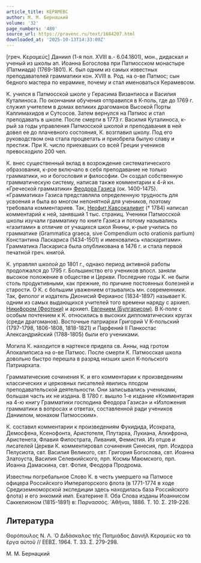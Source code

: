 ```yaml
---
article_title: КЕРАМЕВС
author: М. М. Бернацкий
volume: '32'
page_numbers: '480'
source_url: https://pravenc.ru/text/1684207.html
downloaded_at: '2025-10-13T14:33:00Z'
---
```


[греч. Κεραμεύς] Даниил (1-я пол. XVIII в.- 6.04.1801), мон., дидаскал и ученый из школы ап. Иоанна Богослова при Патмосском монастыре (Патмиада) (1769-1801). К. был одним из самых известных преподавателей грамматики кон. XVIII в. Род. на о-ве Патмос; сын бедного мастера по керамике, почему и стал именоваться Керамевсом.

К. учился в Патмосской школе у Герасима Византиоса и Василия Куталиноса. По окончании обучения отправился в К-поль, где до 1769 г. служил учителем в домах великих драгоманов Высокой Порты Каллимахидов и Сутсосов. Затем вернулся на Патмос и стал преподавать в школе. После смерти в 1773 г. Василия Куталиноса, к-рый за годы управления Патмосской школой и преподавания в ней довел ее до плачевного состояния, К. возглавил школу. Под его руководством она стала процветать и приобрела былую славу и престиж. При К. число приехавших со всей Греции учеников превосходило 200 чел.

К. внес существенный вклад в возрождение систематического образования, к-рое включало в себя преподавание не только грамматики, но и богословия и философии. Он создал собственную грамматическую систему, написав также комментарии к 4-й кн. «Греческой грамматики» [Феодора Газиса](<https://pravenc.ru/text/Феодора Газиса.html>) (ок. 1400-1475). «Грамматика» Газиса представляла определенную трудность для усвоения и была во многом непонятной для учеников, поэтому требовала комментариев. Так, [Неофит Кавсокаливит](<https://pravenc.ru/text/Неофит Кавсокаливит.html>) († 1784) написал комментарий к ней, занявший 1 тыс. страниц. Ученики Патмосской школы изучали грамматику по книге Газиса и потому назывались «газитами» в отличие от учащихся школ Янины, к-рые учились по грамматике (Grammatica graeca, sive Compendium octo orationis partium) Константина Ласкариса (1434-1501) и именовались «ласкаритами». Грамматика Ласкариса была опубликована в 1476 г. и стала первой печатной греч. книгой.

К. управлял школой до 1801 г., однако период активной работы продолжался до 1795 г. Большинство его учеников впосл. заняли высокое положение в обществе и Церкви. Последние годы К. не были столь продуктивными, как прежние, по причине постоянных болезней и старости. О К. с большим уважением отзывались мн. современники. Так, филолог и издатель Дионисий Ферианос (1834-1897) называет К. одним из самых выдающихся учителей того времени наряду с архиеп. [Никифором (Феотоки)](<https://pravenc.ru/text/Никифором (Феотоки).html>) и архиеп. [Евгением (Булгарисом)](<https://pravenc.ru/text/Евгением (Булгарисом).html>). В К-поле с особым почтением к К. относились в высоких дипломатических кругах (среди драгоманов). Восточные патриархи Григорий V К-польский (1797-1798, 1806-1808, 1818-1821) и Парфений II Панкостас Александрийский (1788-1805) были его учениками.

Могила К. находится в нартексе придела св. Анны, над гротом Апокалипсиса на о-ве Патмос. После смерти К. Патмосская школа довольно быстро перешла в разряд низших школ К-польского Патриархата.

Грамматические сочинения К. и его комментарии к произведениям классических и церковных писателей явились плодом преподавательской деятельности. Они записывались учениками, большая часть их не издана. В 1780 г. вышло 1-е издание «Комментария на 4-ю книгу Грамматики господина Феодора Газиса» и «Изложения грамматики в вопросах и ответах, составленной ради учеников Даниилом, монахом Патмосским».

К. составил комментарии к произведениям Фукидида, Исократа, Демосфена, Ксенофонта, Аристотеля, Плутарха, Лукиана, Алкифрона, Аристенета, Флавия Филострата, Ливания, Фемистия. Из отцов и писателей Церкви К. комментировал сочинения Синесия, прп. Исидора Пелусиота, свт. Василия Великого, свт. Григория Богослова, свт. Иоанна Златоуста, Василия Селевкийского, прп. Космы Маюмского, прп. Иоанна Дамаскина, свт. Фотия, Феодора Продрома.

Известны погребальное Слово К. в честь умершего на Патмосе офицера Российского Императорского флота (в 1771-1774 в ходе Средиземноморской экспедиции здесь находилась база Российского флота) и его энкомий имп. Екатерине II. Оба Слова изданы Иоаннисом Саккелионом (1815-1891) в: Παρνασσός. ᾿Αθῆναι, 1886. Τ. 10. Σ. 219-226.

## Литература

Θορόπουλος Ν. Λ. ῾Ο Διδάσκαλος τῆς Πατμιάδος Δανιὴλ Κεραμεὺς κα τὰ ἔργα αὐτοῦ // ΕΕΒΣ. 1964. Τ. 33. Σ. 279-298.

М. М. Бернацкий
